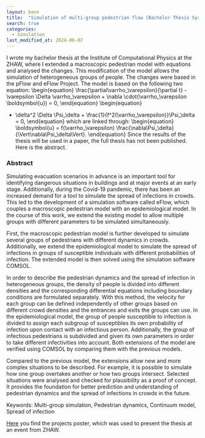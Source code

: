 ```yaml
---
layout: base
title:  "Simulation of multi-group pedestrian flow (Bachelor Thesis Systems Engineering)"
search: true
categories: 
  - Simulation
last_modified_at: 2024-06-07
---
```


I wrote my bachelor thesis at the Institute of Computational Physics at the ZHAW, where I extended a macroscopic pedestrian model with equations and analysed the changes. This modification of the model allows the simulation of heterogeneous groups of people. The changes were based in the pFlow and eFlow Project. The model is based on the following two equation: 
\begin{equation}
\frac{\partial\varrho_\varepsilon}{\partial t} -\varepsilon \Delta \varrho_\varepsilon + \nabla \cdot(\varrho_\varepsilon \boldsymbol{u}) = 0,
\end{equation}
\begin{equation}
- \delta^2 \Delta \Psi_\delta + \frac{1}{f^2(\varrho_\varepsilon)}\Psi_\delta  = 0, 
\end{equation}
which are linked through: 
\begin{equation}
\boldsymbol{u} = f(\varrho_\varepsilon) \frac{\nabla\Psi_\delta}{\Vert\nabla\Psi_\delta\Vert}.
\end{equation}
Since the results of the thesis will be used in a paper, the full thesis has not been published. Here is the abstract.

### Abstract

Simulating evacuation scenarios in advance is an important tool for identifying dangerous situations in buildings and at major events at an early stage. Additionally, during the Covid-19 pandemic, there has been an increased demand for a tool to simulate the spread of infections in crowds. This led to the development of a simulation software called eFlow, which couples a macroscopic pedestrian model with an epidemiological model. In the course of this work, we extend the existing model to allow multiple groups with different parameters to be simulated simultaneously.

First, the macroscopic pedestrian model is further developed to simulate several groups of pedestrians with different dynamics in crowds. Additionally, we extend the epidemiological model to simulate the spread of infections in groups of susceptible individuals with different probabilities of infection. The extended model is then solved using the simulation software COMSOL.

In order to describe the pedestrian dynamics and the spread of infection in heterogeneous groups, the density of people is divided into different densities and the corresponding differential equations including boundary conditions are formulated separately. With this method, the velocity for each group can be defined independently of other groups based on different crowd densities and the entrances and exits the groups can use. In the epidemiological model, the group of people susceptible to infection is divided to assign each subgroup of susceptibles its own probability of infection upon contact with an infectious person. Additionally, the group of infectious pedestrians is subdivided and given its own parameters in order to take different infectivities into account. Both extensions of the model are verified using COMSOL by comparing them with the previous models.

Compared to the previous model, the extensions allow new and more complex situations to be described. For example, it is possible to simulate how one group overtakes another or how two groups intersect. Selected situations were analysed and checked for plausibility as a proof of concept. It provides the foundation for better prediction and understanding of pedestrian dynamics and the spread of infections in crowds in the future.

Keywords: Multi-group simulation, Pedestrian dynamics, Continuum model, Spread of infection

[Here](/assets/pdf/Plakat_schwaro3_V2.pdf) you find the projects poster, which was used to present the thesis at an event from ZHAW. 